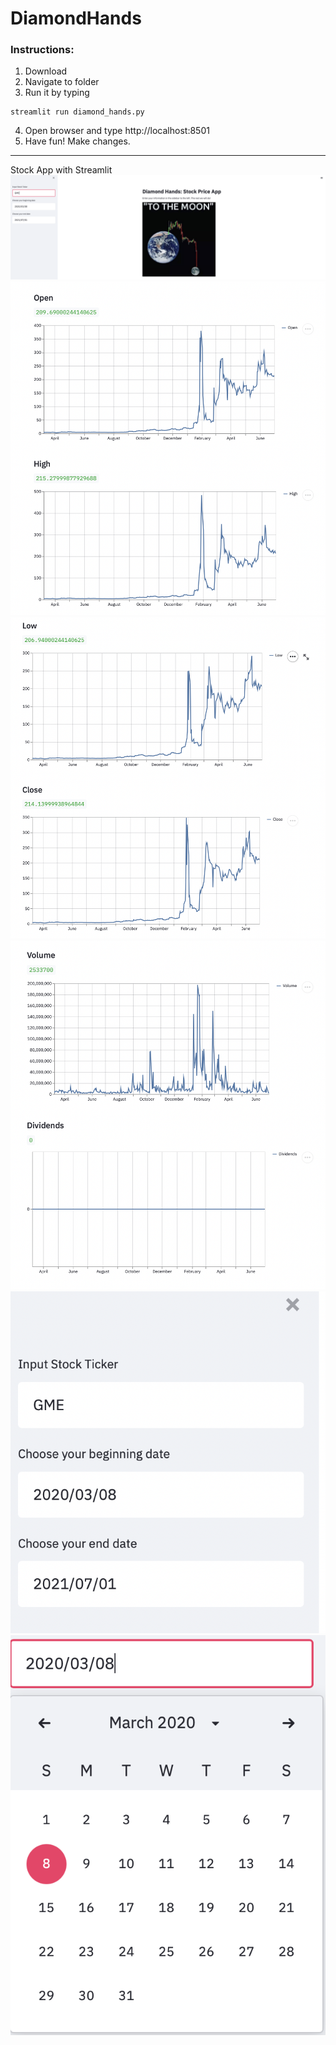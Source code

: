 # DiamondHands

### Instructions:
1. Download 
2. Navigate to folder
3. Run it by typing
```
streamlit run diamond_hands.py

```
4. Open browser and type http://localhost:8501
5. Have fun! Make changes. 

<hr>
Stock App with Streamlit
<img src="images/Intro.png">
<img src="images/Open-High.png">
<img src="images/Low-Close.png">
<img src="images/Volume-Dividends.png">
<img src="images/sidebar.png">
<img src="images/Date-Picker.png">

